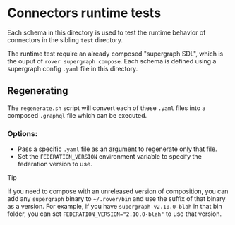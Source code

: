 # Connectors runtime tests

Each schema in this directory is used to test the runtime behavior of connectors in the sibling `test` directory.

The runtime test require an already composed "supergraph SDL", which is the ouput of `rover supergraph compose`. Each
schema is defined using a supergraph config `.yaml` file in this directory.

## Regenerating

The `regenerate.sh` script will convert each of these `.yaml` files into a composed `.graphql` file which can be
executed.

### Options:

- Pass a specific `.yaml` file as an argument to regenerate only that file.
- Set the `FEDERATION_VERSION` environment variable to specify the federation version to use.

> [!TIP]
> If you need to compose with an unreleased version of composition, you can add any `supergraph` binary to
> `~/.rover/bin` and use the suffix of that binary as a version. For example, if you have `supergraph-v2.10.0-blah` in
> that
> bin folder, you can set `FEDERATION_VERSION="2.10.0-blah"` to use that version.
